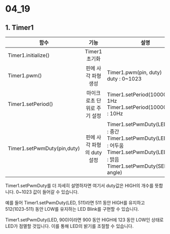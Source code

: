 # 04_19

## 1. Timer1

|함수|기능|설명|
|------|:---:|---|
|Timer1.initialize()|Timer1 초기화||
|Timer1.pwm()|핀에 사각 파형 생성|Timer1.pwm(pin, duty)<br>duty : 0~1023|
|Timer1.setPeriod()|마이크로초 단위로 주기 설정|Timer1.setPeriod(1000000) : 1Hz<br>Timer1.setPeriod(1000000/10) : 10Hz|
|Timer1.setPwmDuty(pin,duty)|핀에 사각 파형의 duty 설정|Timer1.setPwmDuty(LED, 511) : 중간<br>Timer1.setPwmDuty(LED, 100) : 어두움<br>Timer1.setPwmDuty(LED, 900) : 밝음<br>Timer1.setPwmDuty(SERVO, angle)|

Timer1.setPwmDuty를 더 자세히 설명하자면 여기서 duty값은 HIGH의 개수를 뜻합니다. 0~1023 값이 들어갈 수 있습니다. 

예를 들어 Timer1.setPwmDuty(LED, 511)라면 511 동안 HIGH를 유지하고 512(1023-511) 동안 LOW를 유지하는 LED Blink를 구현할 수 있습니다. 

Timer1.setPwmDuty(LED, 900)이라면 900 동안 HIGH에 123 동안 LOW인 상태로 LED가 점멸할 것입니다. 이를 통해 LED의 밝기를 조절할 수 있습니다.
